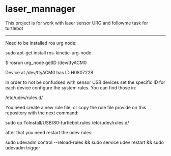 # laser_mannager

This project is for work with laser sensor URG and followme task for turtlebot

-------------------------------

Need to be installed ros urg node:

sudo apt-get install ros-kinetic-urg-node

$ rosrun urg_node getID /dev/ttyACM0

Device at /dev/ttyACM0 has ID H0807228

In order to not be confudsed with sensor USB devices set the specific ID for each device configure the system rules. You can find those in:

/etc/udev/rules.d/

You need create a new rule file, or copy the rule file provide on this repository with the next command:

sudo cp ToInstall/USB/80-turtlebot.rules /etc/udev/rules.d/


after that you need restart the udev rules:

sudo udevadm control --reload-rules && sudo service udev restart && sudo udevadm trigger

